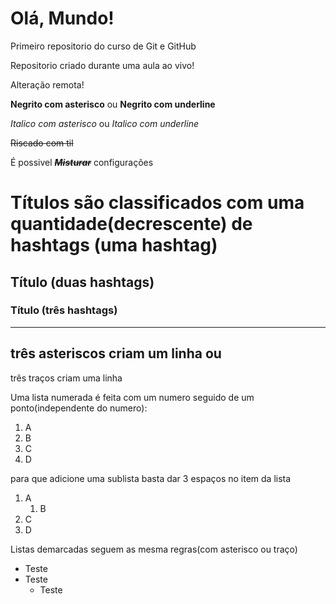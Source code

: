 # Olá, Mundo!
 Primeiro repositorio do curso de Git e GitHub

 Repositorio criado durante uma aula ao vivo!

 Alteração remota!

**Negrito com asterisco** ou __Negrito com underline__

*Italico com asterisco* ou _Italico com underline_

~~Riscado com til~~

É possivel __*~~Misturar~~*__ configurações
# Títulos são classificados com uma quantidade(decrescente) de hashtags (uma hashtag)
## Título (duas hashtags)
### Título (três hashtags)

***
três asteriscos criam um linha
ou
---
três traços criam uma linha

Uma lista numerada é feita com um numero seguido de um ponto(independente do numero):
1. A
1. B
2. C
3. D

para que adicione uma sublista basta dar 3 espaços no item da lista
1. A
   1. B
2. C
3. D

Listas demarcadas seguem as mesma regras(com asterisco ou traço)
* Teste
* Teste
   * Teste
